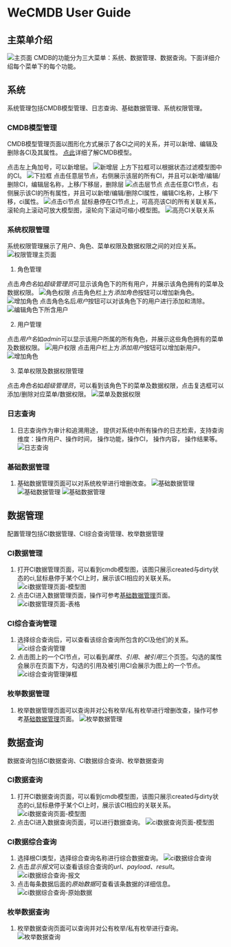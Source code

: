  # WeCMDB User Guide

## 主菜单介绍
![主页面](images/cmdb_main.png)
CMDB的功能分为三大菜单：系统、数据管理、数据查询。下面详细介绍每个菜单下的每个功能。

## 系统
系统管理包括CMDB模型管理、日志查询、基础数据管理、系统权限管理。
### CMDB模型管理
CMDB模型管理页面以图形化方式展示了各CI之间的关系，并可以新增、编辑及删除各CI及其属性。
[点此](wecmdb_model_guide.md)详细了解CMDB模型。

点击左上角加号，可以新增层。
![新增层](images/cmdb_model_layer_add.png)
上方下拉框可以根据状态过滤模型图中的CI。
![下拉框](images/cmdb_model_status_select.png)
点击任意层节点，右侧展示该层的所有CI，并且可以新增/编辑/删除CI，编辑层名称，上移/下移层，删除层
![点击层节点](images/cmdb_model_layer_edit.png)
点击任意CI节点，右侧展示该CI的所有属性，并且可以新增/编辑/删除CI属性，编辑CI名称，上移/下移，ci属性。
![点击ci节点](images/cmdb_model_ci_edit.png)
鼠标悬停在CI节点上，可高亮该CI的所有关联关系，滚轮向上滚动可放大模型图，滚轮向下滚动可缩小模型图。
![高亮CI关联关系](images/cmdb_model_high_light.png)


### 系统权限管理
系统权限管理展示了用户、角色、菜单权限及数据权限之间的对应关系。
![权限管理主页面](images/permission_main.png)

1. 角色管理

点击*角色名*如*超级管理员*可显示该角色下的所有用户，并展示该角色拥有的菜单及数据权限。
![角色权限](images/permission_role.png)
点击角色栏上方*添加角色*按钮可以增加新角色。
![增加角色](images/permission_role_add.png)
点击角色名后*用户*按钮可以对该角色下的用户进行添加和清除。
![编辑角色下所含用户](images/permission_role_user_mgmt.png)

2. 用户管理

点击*用户名*如*admin*可以显示该用户所属的所有角色，并展示这些角色拥有的菜单及数据权限。
![用户权限](images/permission_role_user.png)
点击用户栏上方*添加用户*按钮可以增加新用户。
![增加角色](images/permission_role_user_add.png)

3. 菜单权限及数据权限管理

点击*角色名*如*超级管理员*，可以看到该角色下的菜单及数据权限，点击复选框可以添加/删除对应菜单/数据权限。
![菜单及数据权限](images/permission_data_access.png)

### 日志查询
1. 日志查询作为审计和追溯用途， 提供对系统中所有操作的日志检索，支持查询维度：操作用户、操作时间， 操作功能，操作CI， 操作内容， 操作结果等。
![日志查询](images/log_search.png)

### <span id="dataBase"></span>基础数据管理
1. 基础数据管理页面可以对系统枚举进行增删改查。
![基础数据管理](images/base_data_management.png)
![基础数据管理](images/base_data_management_add.png)
![基础数据管理](images/base_data_management_edit.png)


## 数据管理
配置管理包括CI数据管理、CI综合查询管理、枚举数据管理

### CI数据管理
1. 打开CI数据管理页面，可以看到cmdb模型图，该图只展示created与dirty状态的ci,鼠标悬停于某个CI上时，展示该CI相应的关联关系。
![ci数据管理页面-模型图](images/ci_data_management_graph.png)
2. 点击CI进入数据管理页面，操作可参考[基础数据管理](#dataBase)页面。
![ci数据管理页面-表格](images/ci_data_management_table.png)

### CI综合查询管理
1. 选择综合查询后，可以查看该综合查询所包含的CI及他们的关系。
![ci综合查询管理](images/ci_integrated_query_management.png)
2. 点击图上的一个CI节点，可以看到*属性*、*引用*、*被引用*三个页签。勾选的属性会展示在页面下方，勾选的引用及被引用CI会展示为图上的一个节点。
![ci综合查询管理弹框](images/ci_integrated_query_management_dialog.png)

### 枚举数据管理
1. 枚举数据管理页面可以查询并对公有枚举/私有枚举进行增删改查，操作可参考[基础数据管理](#dataBase)页面。
![枚举数据管理](images/enum_management.png)

## 数据查询
数据查询包括CI数据查询、CI数据综合查询、枚举数据查询

### CI数据查询
1. 打开CI数据查询页面，可以看到cmdb模型图，该图只展示created与dirty状态的ci,鼠标悬停于某个CI上时，展示该CI相应的关联关系。
![ci数据查询页面-模型图](images/ci_data_enquiry_graph.png)
2. 点击CI进入数据查询页面，可以进行数据查询。
![ci数据查询页面-模型图](images/ci_data_enquiry_table.png)

### CI数据综合查询
1. 选择根CI类型，选择综合查询名称进行综合数据查询。
![ci数据综合查询](images/ci_integrated_query.png)
2. 点击*显示报文*可以查看该综合查询的*url*、*payload*、*result*。
![ci数据综合查询-报文](images/ci_integrated_query_message.png)
3. 点击每条数据后面的*原始数据*可查看该条数据的详细信息。
![ci数据综合查询-原始数据](images/ci_integrated_query_data.png)

### 枚举数据查询
1. 枚举数据查询页面可以查询并对公有枚举/私有枚举进行查询。
![枚举数据查询](images/enum_enquiry.png)
